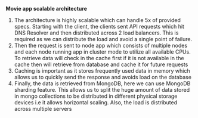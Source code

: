 
**Movie app scalable architecture**

 1. The architecture is highly scalable which can handle  5x of provided
    specs. Starting with the client, the clients sent API requests which
    hit DNS Resolver and then distributed across 2 load balancers. This
    is required as we can distribute the load and avoid a single point
    of failure.
 2. Then the request is sent to node app which consists of multiple
    nodes and each node running app in cluster mode to utilize all
    available CPUs. To retrieve data will check in the cache first if it
    is not available in the cache then will retrieve from database and
    cache it for future requests
 3. Caching is important as it stores frequently used data in memory
    which allows us to quickly send the response and avoids load on the
    database
 4. Finally, the data is retrieved from MongoDB, here we can use MongoDB
    sharding feature. This allows us to split the huge amount of data
    stored in mongo collections to be distributed in different physical
    storage devices i.e it allows horizontal scaling. Also, the load is
    distributed across multiple servers
